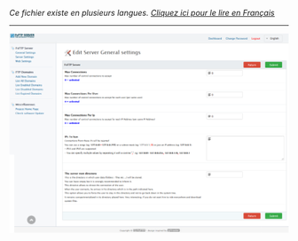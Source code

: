 <i>Ce fichier existe en plusieurs langues. <a href="CAPTURES.md"><u>Cliquez ici pour le lire en Français</i></a></i>

<hr>

<img src="img/server-config.png" alt="FsFTP Server" title="FsFTP Server" align="center"><br><br>

